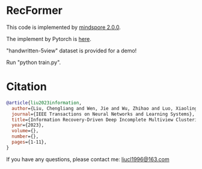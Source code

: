 # RecFormer

This code is implemented by [mindspore 2.0.0](https://www.mindspore.cn/install).

The implement by Pytorch is [here](https://github.com/justsmart/RecFormer).

"handwritten-5view" dataset is provided for a demo! 

Run "python train.py".


# Citation
```bibtex
@article{liu2023information,
  author={Liu, Chengliang and Wen, Jie and Wu, Zhihao and Luo, Xiaoling and Huang, Chao and Xu, Yong},
  journal={IEEE Transactions on Neural Networks and Learning Systems}, 
  title={Information Recovery-Driven Deep Incomplete Multiview Clustering Network}, 
  year={2023},
  volume={},
  number={},
  pages={1-11},
}
```

If you have any questions, please contact me: liucl1996@163.com

